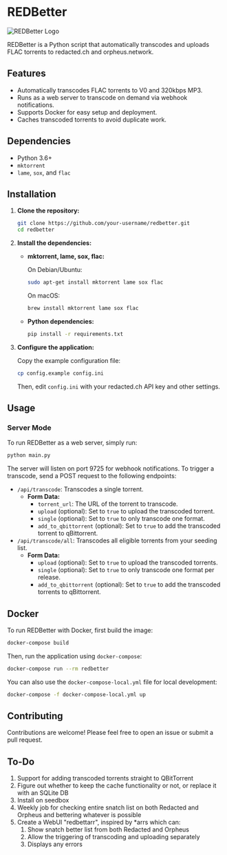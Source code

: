 # REDBetter

![REDBetter Logo](logo.png)

REDBetter is a Python script that automatically transcodes and uploads FLAC torrents to redacted.ch and orpheus.network.

## Features

*   Automatically transcodes FLAC torrents to V0 and 320kbps MP3.
*   Runs as a web server to transcode on demand via webhook notifications.
*   Supports Docker for easy setup and deployment.
*   Caches transcoded torrents to avoid duplicate work.

## Dependencies

*   Python 3.6+
*   `mktorrent`
*   `lame`, `sox`, and `flac`

## Installation

1.  **Clone the repository:**

    ```bash
    git clone https://github.com/your-username/redbetter.git
    cd redbetter
    ```

2.  **Install the dependencies:**

    *   **mktorrent, lame, sox, flac:**

        On Debian/Ubuntu:

        ```bash
        sudo apt-get install mktorrent lame sox flac
        ```

        On macOS:

        ```bash
        brew install mktorrent lame sox flac
        ```

    *   **Python dependencies:**

        ```bash
        pip install -r requirements.txt
        ```

3.  **Configure the application:**

    Copy the example configuration file:

    ```bash
    cp config.example config.ini
    ```

    Then, edit `config.ini` with your redacted.ch API key and other settings.

## Usage

### Server Mode

To run REDBetter as a web server, simply run:

```bash
python main.py
```

The server will listen on port 9725 for webhook notifications. To trigger a transcode, send a POST request to the following endpoints:

*   `/api/transcode`: Transcodes a single torrent.
    *   **Form Data:**
        *   `torrent_url`: The URL of the torrent to transcode.
        *   `upload` (optional): Set to `true` to upload the transcoded torrent.
        *   `single` (optional): Set to `true` to only transcode one format.
        *   `add_to_qbittorrent` (optional): Set to `true` to add the transcoded torrent to qBittorrent.
*   `/api/transcode/all`: Transcodes all eligible torrents from your seeding list.
    *   **Form Data:**
        *   `upload` (optional): Set to `true` to upload the transcoded torrents.
        *   `single` (optional): Set to `true` to only transcode one format per release.
        *   `add_to_qbittorrent` (optional): Set to `true` to add the transcoded torrents to qBittorrent.

## Docker

To run REDBetter with Docker, first build the image:

```bash
docker-compose build
```

Then, run the application using `docker-compose`:

```bash
docker-compose run --rm redbetter
```

You can also use the `docker-compose-local.yml` file for local development:

```bash
docker-compose -f docker-compose-local.yml up
```

## Contributing

Contributions are welcome! Please feel free to open an issue or submit a pull request.

## To-Do
1. Support for adding transcoded torrents straight to QBitTorrent
1. Figure out whether to keep the cache functionality or not, or replace it with an SQLite DB
1. Install on seedbox
1. Weekly job for checking entire snatch list on both Redacted and Orpheus and bettering whatever is possible
1. Create a WebUI "redbettarr", inspired by *arrs which can:
   1. Show snatch better list from both Redacted and Orpheus
   2. Allow the triggering of transcoding and uploading separately
   3. Displays any errors